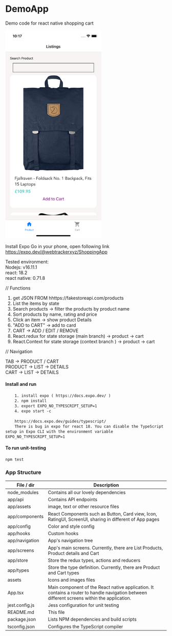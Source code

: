 # DemoApp

Demo code for react native shopping cart

<img src="./screen.jpeg" width="300" height="30%">

Install Expo Go in your phone, open following link<br>
https://expo.dev/@webtrackerxyz/ShoppingApp

Tested environment: <br>
Nodejs: v16.11.1 <br>
react: 18.2 <br>
react native: 0.71.8 <br>

// Functions

1. get JSON FROM hhttps://fakestoreapi.com/products
2. List the items by state
3. Search products -> filter the products by product name
4. Sort products by name, rating and price
5. Click an item -> show product Details
6. "ADD to CART" -> add to card
7. CART -> ADD / EDIT / REMOVE
8. React.redux for state storage (main branch)
   -> product
   -> cart
9. React.Context for state storage (context branch )
   -> product
   -> cart

// Navigation

TAB -> PRODUCT / CART <br>
PRODUCT -> LIST -> DETAILS <br>
CART -> LIST -> DETAILS <br>

#### Install and run

```
    1. install expo ( https://docs.expo.dev/ )
    2. npm install
    3. export EXPO_NO_TYPESCRIPT_SETUP=1
    4. expo start -c

    https://docs.expo.dev/guides/typescript/
    There is bug in expo for react 18. You can disable the TypeScript setup in Expo CLI with the environment variable EXPO_NO_TYPESCRIPT_SETUP=1
```

#### To run unit-testing

```
npm test
```

### App Structure

| File / dir     | Description                                                                                                                                 |
| -------------- | ------------------------------------------------------------------------------------------------------------------------------------------- |
| node_modules   | Contains all our lovely dependencies                                                                                                        |
| app/api        | Contains API endpoints                                                                                                                      |
| app/assets     | image, text or other resource files                                                                                                         |
| app/components | React Components such as Button, Card view, Icon, RatingUI, ScreenUI, sharing in different of App pages                                     |
| app/config     | Color and style config                                                                                                                      |
| app/hooks      | Custom hooks                                                                                                                                |
| app/navigation | App's navigation tree                                                                                                                       |
| app/screens    | App's main screens. Currently, there are List Products, Product details and Cart                                                            |
| app/store      | Store the redux types, actions and reducers                                                                                                 |
| app/types      | Store the type definition. Currently, there are Product and Cart types                                                                      |
| assets         | Icons and images files                                                                                                                      |
| App.tsx        | Main component of the React native application. It contains a router to handle navigation between different screens within the application. |
| jest.config.js | Jess configuration for unit testing                                                                                                         |
| README.md      | This file                                                                                                                                   |
| package.json   | Lists NPM dependencies and build scripts                                                                                                    |
| tsconfig.json  | Configures the TypeScript compiler                                                                                                          |
